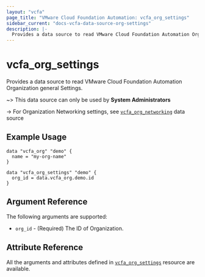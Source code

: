 ```yaml
---
layout: "vcfa"
page_title: "VMware Cloud Foundation Automation: vcfa_org_settings"
sidebar_current: "docs-vcfa-data-source-org-settings"
description: |-
  Provides a data source to read VMware Cloud Foundation Automation Organization general Settings.
---
```


# vcfa\_org\_settings

Provides a data source to read VMware Cloud Foundation Automation Organization general Settings.

~> This data source can only be used by **System Administrators**

-> For Organization Networking settings, see [`vcfa_org_networking`](/providers/vmware/vcfa/latest/docs/data-sources/org_networking) data source 

## Example Usage

```hcl
data "vcfa_org" "demo" {
  name = "my-org-name"
}

data "vcfa_org_settings" "demo" {
  org_id = data.vcfa_org.demo.id
}
```

## Argument Reference

The following arguments are supported:

- `org_id` - (Required) The ID of Organization.

## Attribute Reference

All the arguments and attributes defined in
[`vcfa_org_settings`](/providers/vmware/vcfa/latest/docs/resources/org_settings) resource are
available.